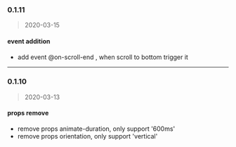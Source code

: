 ### 0.1.11
>2020-03-15

#### event addition
- add event @on-scroll-end , when scroll to bottom trigger it

---

### 0.1.10
>2020-03-13

#### props remove
- remove props animate-duration, only support '600ms'
- remove props orientation, only support 'vertical'


